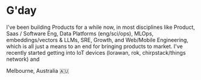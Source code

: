 # G'day

I've been building Products for a while now, in most disciplines like Product, Saas / Software Eng, Data Platforms (eng/sci/ops), MLOps, embeddings/vectors & LLMs, SRE, Growth, and Web/Mobile Engineering, which is all just a means to an end for bringing products to market. I've recently started getting into IoT devices (lorawan, rok, chirpstack/things network) and 

Melbourne, Australia 🇦🇺
